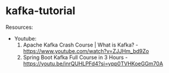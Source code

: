 # kafka-tutorial
Resources:
- Youtube: 
  1. Apache Kafka Crash Course | What is Kafka? - https://www.youtube.com/watch?v=ZJJHm_bd9Zo
  2. Spring Boot Kafka Full Course in 3 Hours - https://youtu.be/inrQUHLPFd4?si=ypp0TVHKoeGGm70A
